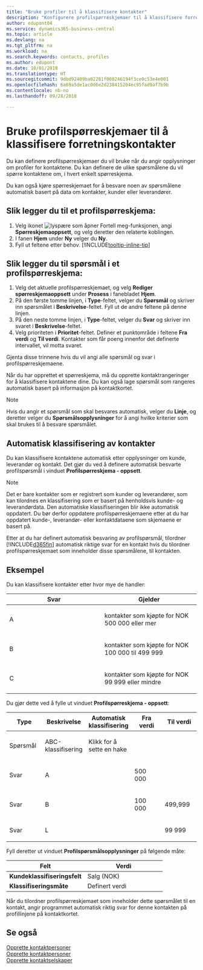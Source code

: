 ```yaml
---
title: "Bruke profiler til å klassifisere kontakter"
description: "Konfigurere profilspørreskjemaer til å klassifisere forretningskontaktene"
author: edupont04
ms.service: dynamics365-business-central
ms.topic: article
ms.devlang: na
ms.tgt_pltfrm: na
ms.workload: na
ms.search.keywords: contacts, profiles
ms.author: edupont
ms.date: 10/01/2018
ms.translationtype: HT
ms.sourcegitcommit: 9dbd92409ba02281f008246194f3ce0c53e4e001
ms.openlocfilehash: 6a69a5de1ac0d6e2d238415204ec95fad9af7b9b
ms.contentlocale: nb-no
ms.lasthandoff: 09/28/2018

---
```


# <a name="use-profile-questionnaires-to-classify-business-contacts"></a>Bruke profilspørreskjemaer til å klassifisere forretningskontakter
Du kan definere profilspørreskjemaer du vil bruke når du angir opplysninger om profiler for kontaktene. Du kan definere de ulike spørsmålene du vil spørre kontaktene om, i hvert enkelt spørreskjema.  

Du kan også kjøre spørreskjemaet for å besvare noen av spørsmålene automatisk basert på data om kontakter, kunder eller leverandører.  

## <a name="to-add-a-profile-questionnaire"></a>Slik legger du til et profilspørreskjema:
1.  Velg ikonet ![lyspære som åpner Fortell meg-funksjonen](media/ui-search/search_small.png "Fortell hva du vil gjøre"), angi **Spørreskjemaoppsett**, og velg deretter den relaterte koblingen.  
2.  I fanen **Hjem** under **Ny** velger du **Ny**.  
3.  Fyll ut feltene etter behov. [!INCLUDE[tooltip-inline-tip](includes/tooltip-inline-tip_md.md)]  

## <a name="to-add-questions-to-a-profile-questionnaire"></a>Slik legger du til spørsmål i et profilspørreskjema:
1.  Velg det aktuelle profilspørreskjemaet, og velg **Rediger spørreskjemaoppsett** under **Prosess** i fanebladet **Hjem**.  
2.  På den første tomme linjen, i **Type**-feltet, velger du **Spørsmål** og skriver inn spørsmålet i **Beskrivelse**-feltet. Fyll ut de andre feltene på denne linjen.  
3.  På den neste tomme linjen, i **Type**-feltet, velger du **Svar** og skriver inn svaret i **Beskrivelse**-feltet.  
4.  Velg prioriteten i **Prioritet**-feltet. Definer et punktområde i feltene **Fra verdi** og **Til verdi**. Kontakter som får poeng innenfor det definerte intervallet, vil motta svaret.  

Gjenta disse trinnene hvis du vil angi alle spørsmål og svar i profilspørreskjemaene.

Når du har opprettet et spørreskjema, må du opprette kontaktrangeringer for å klassifisere kontaktene dine. Du kan også lage spørsmål som rangeres automatisk basert på informasjon på kontaktkortet.  

> [!NOTE]
> Hvis du angir et spørsmål som skal besvares automatisk, velger du <STRONG>Linje</STRONG>, og deretter velger du <STRONG>Spørsmålsopplysninger</STRONG> for å angi hvilke kriterier som skal brukes til å besvare spørsmålet.

## <a name="the-automatic-classification-of-contacts"></a>Automatisk klassifisering av kontakter
Du kan klassifisere kontaktene automatisk etter opplysninger om kunde, leverandør og kontakt. Det gjør du ved å definere automatisk besvarte profilspørsmål i vinduet **Profilspørreskjema - oppsett**.  

> [!NOTE]
> Det er bare kontakter som er registrert som kunder og leverandører, som kan tilordnes en klassifisering som er basert på henholdsvis kunde- og leverandørdata. Den automatiske klassifiseringen blir ikke automatisk oppdatert. Du bør derfor oppdatere profilspørreskjemaene etter at du har oppdatert kunde-, leverandør- eller kontaktdataene som skjemaene er basert på.  

Etter at du har definert automatisk besvaring av profilspørsmål, tilordner [!INCLUDE[d365fin](includes/d365fin_md.md)] automatisk riktige svar for en kontakt hvis du tilordner profilspørreskjemaet som inneholder disse spørsmålene, til kontakten.  

## <a name="example"></a>Eksempel
Du kan klassifisere kontakter etter hvor mye de handler:

<table>
<colgroup>
<col style="width: 50%" />
<col style="width: 50%" />
</colgroup>
<thead>
<tr class="header">
<th><strong>Svar</strong></th>
<th><strong>Gjelder</strong></th>
</tr>
</thead>
<tbody>
<tr class="odd">
<td><p>A</p></td>
<td><p>kontakter som kjøpte for NOK 500 000 eller mer</p></td>
</tr>
<tr class="even">
<td><p>B</p></td>
<td><p>kontakter som kjøpte for NOK 100 000 til 499 999</p></td>
</tr>
<tr class="odd">
<td><p>C</p></td>
<td><p>kontakter som kjøpte for NOK 99 999 eller mindre</p></td>
</tr>
</tbody>
</table>

Du gjør dette ved å fylle ut vinduet **Profilspørreskjema - oppsett**:


<table>
<colgroup>
<col style="width: 20%" />
<col style="width: 20%" />
<col style="width: 20%" />
<col style="width: 20%" />
<col style="width: 20%" />
</colgroup>
<thead>
<tr class="header">
<th><strong>Type</strong></th>
<th><strong>Beskrivelse</strong></th>
<th><strong>Automatisk klassifisering</strong></th>
<th><strong>Fra verdi</strong></th>
<th><strong>Til verdi</strong></th>
</tr>
</thead>
<tbody>
<tr class="odd">
<td><p>Spørsmål</p></td>
<td><p>ABC-klassifisering</p></td>
<td><p>Klikk for å sette en hake</p></td>
<td><p> </p></td>
<td><p> </p></td>
</tr>
<tr class="even">
<td><p>Svar</p></td>
<td><p>A</p></td>
<td><p> </p></td>
<td><p>500 000</p></td>
<td><p> </p></td>
</tr>
<tr class="odd">
<td><p>Svar</p></td>
<td><p>B</p></td>
<td><p> </p></td>
<td><p>100 000</p></td>
<td><p>499,999</p></td>
</tr>
<tr class="even">
<td><p>Svar</p></td>
<td><p>L</p></td>
<td><p> </p></td>
<td><p> </p></td>
<td><p>99 999</p></td>
</tr>
</tbody>
</table>

Fyll deretter ut vinduet **Profilspørsmålsopplysninger** på følgende måte:
<table>
<colgroup>
<col style="width: 50%" />
<col style="width: 50%" />
</colgroup>
<thead>
<tr class="header">
<th><strong>Felt</strong></th>
<th><strong>Verdi</strong></th>
</tr>
</thead>
<tbody>
<tr>
<td><strong>Kundeklassifiseringsfelt</strong></td>
<td><emphasis>Salg (NOK)</emphasis></td>
</tr>
<tr>
<td><strong>Klassifiseringsmåte</strong></td>
<td><emphasis>Definert verdi</emphasis></td>
</tr>
</tbody>
</table>

Når du tilordner profilspørreskjemaet som inneholder dette spørsmålet til en kontakt, angir programmet automatisk riktig svar for denne kontakten på profillinjene på kontaktkortet.

## <a name="see-also"></a>Se også
[Opprette kontaktpersoner](marketing-create-contact-persons.md)  
[Opprette kontaktpersoner](marketing-how-create-contact-persons.md)  
[Opprette kontaktselskaper](marketing-create-contact-companies.md)  

